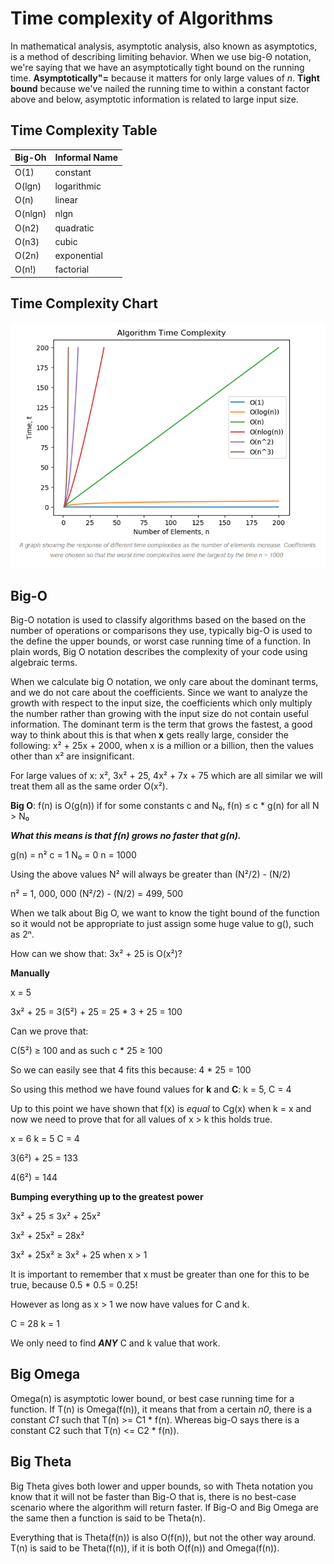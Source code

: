 # Time complexity of Algorithms

In mathematical analysis, asymptotic analysis, also known as asymptotics, is a method of describing limiting behavior. When we use big-Θ notation, we're saying that we have an asymptotically tight bound on the running time. **Asymptotically"=** because it matters for only large values of *n*. **Tight bound** because we've nailed the running time to within a constant factor above and below, asymptotic information is related to large input size.


## Time Complexity Table
| Big-Oh | Informal Name |    
|--------|---------------|
| O(1)	| constant |
| O(lgn)	| logarithmic |
| O(n)	| linear |
| O(nlgn) | nlgn |
| O(n2) | quadratic |
| O(n3) | cubic |
| O(2n) | exponential |
| O(n!) | factorial |

## Time Complexity Chart

<p align="center">
  <img src="images/algorithm_complexity.PNG">
</p>

## Big-O

Big-O notation is used to classify algorithms based on the based on the number of operations or comparisons they use, typically big-O is used to the define the upper bounds, 
or worst case running time of a function. In plain words, Big O notation describes the complexity of your code using algebraic terms.

When we calculate big O notation, we only care about the dominant terms, and we do not care about the coefficients. Since we want to analyze the growth with respect to the input 
size, the coefficients which only multiply the number rather than growing with the input size do not contain useful information. The dominant term is the term that grows the fastest, a good way to think about this is that when **x** gets really large, consider the following: x² + 25x + 2000, when x is a million or a billion, then the values other than x² are insignificant.

For large values of x: x², 3x² + 25, 4x² + 7x + 75 which are all similar we will treat them all as the same order O(x²).

**Big O**: f(n) is O(g(n)) if for some constants c and N₀, f(n) ≤ c * g(n) for all N > N₀

***What this means is that f(n) grows no faster that g(n).***

g(n) = n²
c = 1
N₀ = 0
n = 1000

Using the above values N² will always be greater than (N²/2) - (N/2)

n² = 1, 000, 000
(N²/2) - (N/2) = 499, 500

When we talk about Big O, we want to know the tight bound of the function so it would not be appropriate to just assign some huge value to g(), such as 2ⁿ.

How can we show that: 3x² + 25 is O(x²)?

**Manually**

x = 5

3x² + 25 = 3(5²) + 25 = 25 * 3 + 25 = 100

Can we prove that: 

C(5²) ≥ 100 and as such c * 25 ≥ 100

So we can easily see that 4 fits this because: 4 * 25 = 100

So using this method we have found values for **k** and **C**: k = 5, C = 4

Up to this point we have shown that f(x) is *equal* to Cg(x) when k = x and now we need to prove that for all values of x > k this holds true.

x = 6
k = 5
C = 4

3(6²) + 25 = 133

4(6²) = 144

**Bumping everything up to the greatest power**

3x² + 25 ≤ 3x² + 25x²

3x² + 25x² = 28x²

3x² + 25x² ≥ 3x² + 25 when x > 1

It is important to remember that x must be greater than one for this to be true, because 0.5 * 0.5 = 0.25!

However as long as x > 1 we now have values for C and k.

C = 28
k = 1

We only need to find ***ANY*** C and k value that work.

## Big Omega

Omega(n) is asymptotic lower bound, or best case running time for a function. If T(n) is Omega(f(n)), it means that from a certain *n0*, there is a constant *C1* such that T(n) >= C1 * f(n). Whereas big-O says there is a constant C2 such that T(n) <= C2 * f(n)).

## Big Theta

Big Theta gives both lower and upper bounds, so with Theta notation you know that it will not be faster than Big-O that is, there is no best-case scenario where the algorithm will return faster. If Big-O and Big Omega are the same then a function is said to be Theta(n).

Everything that is Theta(f(n)) is also O(f(n)), but not the other way around. T(n) is said to be Theta(f(n)), if it is both O(f(n)) and Omega(f(n)).
